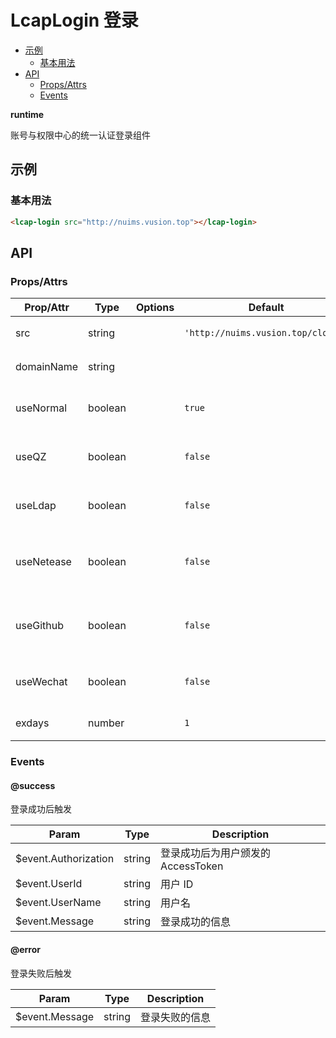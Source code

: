 <!-- 该 README.md 根据 api.yaml 和 docs/*.md 自动生成，为了方便在 GitHub 和 NPM 上查阅。如需修改，请查看源文件 -->

# LcapLogin 登录

- [示例](#示例)
    - [基本用法](#基本用法)
- [API]()
    - [Props/Attrs](#propsattrs)
    - [Events](#events)

**runtime**

账号与权限中心的统一认证登录组件

## 示例
### 基本用法

``` html
<lcap-login src="http://nuims.vusion.top"></lcap-login>
```

## API
### Props/Attrs

| Prop/Attr | Type | Options | Default | Description |
| --------- | ---- | ------- | ------- | ----------- |
| src | string |  | `'http://nuims.vusion.top/clogin'` | 登录页的目标地址 |
| domainName | string |  |  | 配置登录应用信息 |
| useNormal | boolean |  | `true` | 是否开启普通登录，默认开启 |
| useQZ | boolean |  | `false` | 是否开启轻舟登录，默认关闭 |
| useLdap | boolean |  | `false` | 是否开启LDAP登录，默认关闭 |
| useNetease | boolean |  | `false` | 是否开启OpenID登录，默认关闭 |
| useGithub | boolean |  | `false` | 是否开启Github登录，默认关闭 |
| useWechat | boolean |  | `false` | 是否开启微信登录，默认关闭 |
| exdays | number |  | `1` | 设置 Cookie 过期天数 |

### Events

#### @success

登录成功后触发

| Param | Type | Description |
| ----- | ---- | ----------- |
| $event.Authorization | string | 登录成功后为用户颁发的 AccessToken |
| $event.UserId | string | 用户 ID |
| $event.UserName | string | 用户名 |
| $event.Message | string | 登录成功的信息 |

#### @error

登录失败后触发

| Param | Type | Description |
| ----- | ---- | ----------- |
| $event.Message | string | 登录失败的信息 |

